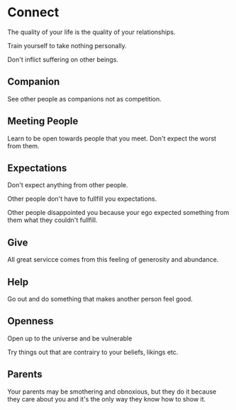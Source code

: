 # Connect
The quality of your life is the quality of your relationships.

Train yourself to take nothing personally.

Don't inflict suffering on other beings.

## Companion
See other people as companions not as competition.

## Meeting People
Learn to be open towards people that you meet. Don't expect the worst from them.

## Expectations
Don't expect anything from other people.

Other people don't have to fullfill you expectations. 

Other people disappointed you because your ego expected something from them what they couldn't fullfill.

## Give
All great servicce comes from this feeling of generosity and abundance.


## Help
Go out and do something that makes another person feel good. 

## Openness
Open up to the universe and be vulnerable

Try things out that are contrairy to your beliefs, likings etc.
## Parents
Your parents may be smothering and obnoxious, but they do it because they care about you and it's the only way they know how to show it.